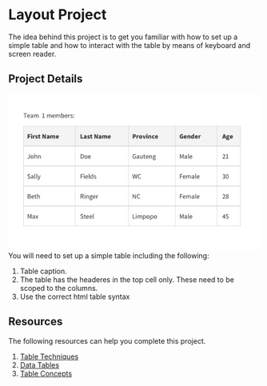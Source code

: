 # Layout Project
The idea behind this project is to get you familiar with how to set up a simple table and how to interact with the table by means of keyboard and screen reader.
                
## Project Details
![example image](https://github.com/caperaven/training/blob/master/images/accessibility/project5.jpg)
You will need to set up a simple table including the following: 
1. Table caption.
1. The table has the headeres in the top cell only. These need to be scoped to the columns.
1. Use the correct html table syntax

## Resources
The following resources can help you complete this project.

1. [Table Techniques](https://webaim.org/techniques/tables/)
1. [Data Tables](https://webaim.org/techniques/tables/data)
1. [Table Concepts](https://www.w3.org/WAI/tutorials/tables/)